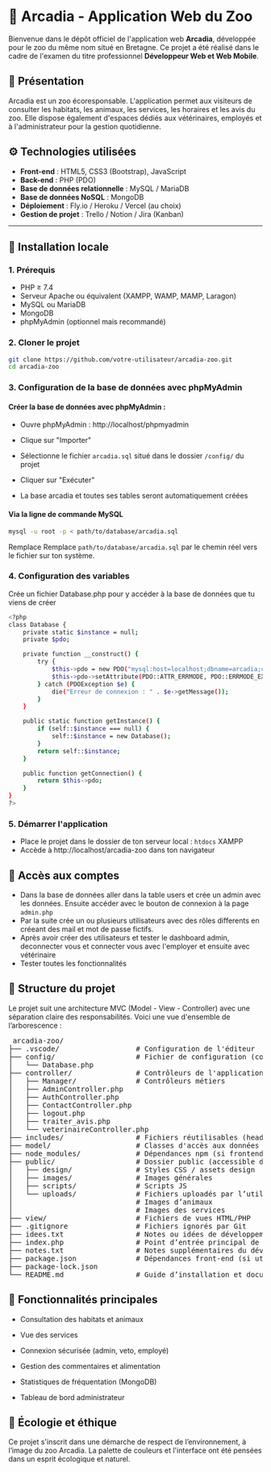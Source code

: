 # 🐾 Arcadia - Application Web du Zoo

Bienvenue dans le dépôt officiel de l'application web **Arcadia**, développée pour le zoo du même nom situé en Bretagne. Ce projet a été réalisé dans le cadre de l'examen du titre professionnel **Développeur Web et Web Mobile**.

## 🌿 Présentation

Arcadia est un zoo écoresponsable. L'application permet aux visiteurs de consulter les habitats, les animaux, les services, les horaires et les avis du zoo. Elle dispose également d'espaces dédiés aux vétérinaires, employés et à l'administrateur pour la gestion quotidienne.

## ⚙️ Technologies utilisées

- **Front-end** : HTML5, CSS3 (Bootstrap), JavaScript
- **Back-end** : PHP (PDO)
- **Base de données relationnelle** : MySQL / MariaDB
- **Base de données NoSQL** : MongoDB
- **Déploiement** : Fly.io / Heroku / Vercel (au choix)
- **Gestion de projet** : Trello / Notion / Jira (Kanban)

---

## 🚀 Installation locale

### 1. Prérequis

- PHP ≥ 7.4
- Serveur Apache ou équivalent (XAMPP, WAMP, MAMP, Laragon)
- MySQL ou MariaDB
- MongoDB
- phpMyAdmin (optionnel mais recommandé)

### 2. Cloner le projet

```bash
git clone https://github.com/votre-utilisateur/arcadia-zoo.git
cd arcadia-zoo
```

### 3. Configuration de la base de données avec phpMyAdmin

#### Créer la base de données avec phpMyAdmin :

- Ouvre phpMyAdmin : http://localhost/phpmyadmin

- Clique sur "Importer"

- Sélectionne le fichier `arcadia.sql` situé dans le dossier `/config/` du projet
- Cliquer sur "Exécuter"
- La base arcadia et toutes ses tables seront automatiquement créées

#### Via la ligne de commande MySQL

```bash
mysql -u root -p < path/to/database/arcadia.sql
```

Remplace Remplace `path/to/database/arcadia.sql` par le chemin réel vers le fichier sur ton système.

### 4. Configuration des variables

Crée un fichier Database.php pour y accéder à la base de données que tu viens de créer

```bash
<?php
class Database {
    private static $instance = null;
    private $pdo;

    private function __construct() {
        try {
            $this->pdo = new PDO("mysql:host=localhost;dbname=arcadia;charset=utf8", "", "");
            $this->pdo->setAttribute(PDO::ATTR_ERRMODE, PDO::ERRMODE_EXCEPTION);
        } catch (PDOException $e) {
            die("Erreur de connexion : " . $e->getMessage());
        }
    }

    public static function getInstance() {
        if (self::$instance === null) {
            self::$instance = new Database();
        }
        return self::$instance;
    }

    public function getConnection() {
        return $this->pdo;
    }
}
?>

```

### 5. Démarrer l'application

- Place le projet dans le dossier de ton serveur local : `htdocs` XAMPP
- Accède à http://localhost/arcadia-zoo dans ton navigateur

## 👤 Accès aux comptes

- Dans la base de données aller dans la table users et crée un admin avec les données. Ensuite accéder avec le bouton de connexion à la page `admin.php`
- Par la suite crée un ou plusieurs utilisateurs avec des rôles differents en créeant des mail et mot de passe fictifs.
- Après avoir créer des utilisateurs et tester le dashboard admin, deconnecter vous et connecter vous avec l'employer et ensuite avec vétérinaire
- Tester toutes les fonctionnalités

## 📁 Structure du projet

Le projet suit une architecture MVC (Model - View - Controller) avec une séparation claire des responsabilités. Voici une vue d'ensemble de l’arborescence :

<pre> arcadia-zoo/
├── .vscode/                  # Configuration de l'éditeur
├── config/                   # Fichier de configuration (connexion BDD, etc.)
│   └── Database.php
├── controller/               # Contrôleurs de l'application
│   ├── Manager/              # Contrôleurs métiers
│   ├── AdminController.php
│   ├── AuthController.php
│   ├── ContactController.php
│   ├── logout.php
│   ├── traiter_avis.php
│   └── veterinaireController.php
├── includes/                 # Fichiers réutilisables (headers, footers, middlewares, etc.)
├── model/                    # Classes d'accès aux données (PDO)
├── node_modules/             # Dépendances npm (si frontend dynamique)
├── public/                   # Dossier public (accessible depuis navigateur)
│   ├── design/               # Styles CSS / assets design
│   ├── images/               # Images générales
│   ├── scripts/              # Scripts JS
│   └── uploads/              # Fichiers uploadés par l’utilisateur
│                             # Images d’animaux
│                             # Images des services                     
├── view/                     # Fichiers de vues HTML/PHP
├── .gitignore                # Fichiers ignorés par Git
├── idees.txt                 # Notes ou idées de développement
├── index.php                 # Point d’entrée principal de l'application
├── notes.txt                 # Notes supplémentaires du développeur
├── package.json              # Dépendances front-end (si utilisées)
├── package-lock.json
└── README.md                 # Guide d’installation et documentation
</pre>

## 📌 Fonctionnalités principales

- Consultation des habitats et animaux

- Vue des services

- Connexion sécurisée (admin, veto, employé)

- Gestion des commentaires et alimentation

- Statistiques de fréquentation (MongoDB)

- Tableau de bord administrateur

## 🌱 Écologie et éthique

Ce projet s'inscrit dans une démarche de respect de l’environnement, à l’image du zoo Arcadia. La palette de couleurs et l'interface ont été pensées dans un esprit écologique et naturel.
